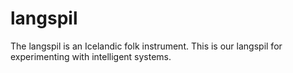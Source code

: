 # langspil
The langspil is an Icelandic folk instrument. This is our langspil for experimenting with intelligent systems.
